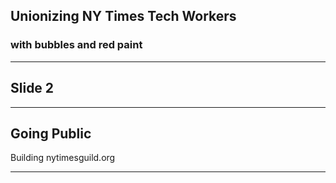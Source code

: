 ## Unionizing NY Times Tech Workers

### with bubbles and red paint

<!-- .slide: data-background="#ff4040" -->

---

## Slide 2

---

## Going Public

Building nytimesguild.org

<!-- .slide: data-background="#ff4040" -->

---
